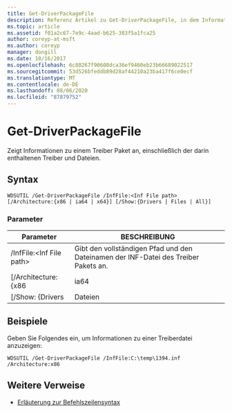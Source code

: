 ```yaml
---
title: Get-DriverPackageFile
description: Referenz Artikel zu Get-DriverPackageFile, in dem Informationen zu einem Treiber Paket einschließlich der darin enthaltenen Treiber und Dateien angezeigt werden.
ms.topic: article
ms.assetid: f01a2c67-7e9c-4aad-b625-383f5a1fca25
author: coreyp-at-msft
ms.author: coreyp
manager: dongill
ms.date: 10/16/2017
ms.openlocfilehash: 6c80267f90608dca36ef9460eb23b66689022517
ms.sourcegitcommit: 53d526bfeddb89d28af44210a23ba417f6ce0ecf
ms.translationtype: MT
ms.contentlocale: de-DE
ms.lasthandoff: 08/06/2020
ms.locfileid: "87879752"
---
```

# <a name="get-driverpackagefile"></a>Get-DriverPackageFile

Zeigt Informationen zu einem Treiber Paket an, einschließlich der darin enthaltenen Treiber und Dateien.

## <a name="syntax"></a>Syntax

```
WDSUTIL /Get-DriverPackageFile /InfFile:<Inf File path> [/Architecture:{x86 | ia64 | x64}] [/Show:{Drivers | Files | All}]
```

### <a name="parameters"></a>Parameter

|         Parameter         |                              BESCHREIBUNG                               |
|---------------------------|------------------------------------------------------------------------|
| /InfFile:\<Inf File path> | Gibt den vollständigen Pfad und den Dateinamen der INF-Datei des Treiber Pakets an. |
|    [/Architecture: {x86    |                                  ia64                                  |
|     [/Show: {Drivers      |                                 Dateien                                  |

## <a name="examples"></a>Beispiele

Geben Sie Folgendes ein, um Informationen zu einer Treiberdatei anzuzeigen:
```
WDSUTIL /Get-DriverPackageFile /InfFile:C:\temp\1394.inf /Architecture:x86
```

## <a name="additional-references"></a>Weitere Verweise

- [Erläuterung zur Befehlszeilensyntax](command-line-syntax-key.md)